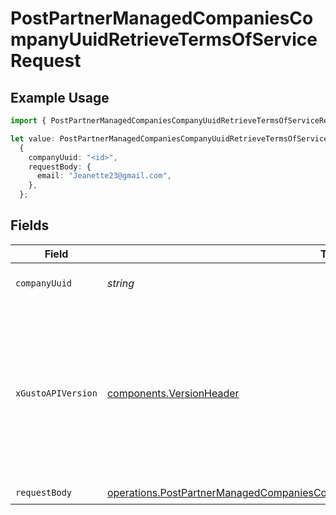 # PostPartnerManagedCompaniesCompanyUuidRetrieveTermsOfServiceRequest

## Example Usage

```typescript
import { PostPartnerManagedCompaniesCompanyUuidRetrieveTermsOfServiceRequest } from "@gusto/embedded-api/models/operations";

let value: PostPartnerManagedCompaniesCompanyUuidRetrieveTermsOfServiceRequest =
  {
    companyUuid: "<id>",
    requestBody: {
      email: "Jeanette23@gmail.com",
    },
  };
```

## Fields

| Field                                                                                                                                                                                                                        | Type                                                                                                                                                                                                                         | Required                                                                                                                                                                                                                     | Description                                                                                                                                                                                                                  |
| ---------------------------------------------------------------------------------------------------------------------------------------------------------------------------------------------------------------------------- | ---------------------------------------------------------------------------------------------------------------------------------------------------------------------------------------------------------------------------- | ---------------------------------------------------------------------------------------------------------------------------------------------------------------------------------------------------------------------------- | ---------------------------------------------------------------------------------------------------------------------------------------------------------------------------------------------------------------------------- |
| `companyUuid`                                                                                                                                                                                                                | *string*                                                                                                                                                                                                                     | :heavy_check_mark:                                                                                                                                                                                                           | The UUID of the company                                                                                                                                                                                                      |
| `xGustoAPIVersion`                                                                                                                                                                                                           | [components.VersionHeader](../../models/components/versionheader.md)                                                                                                                                                         | :heavy_minus_sign:                                                                                                                                                                                                           | Determines the date-based API version associated with your API call. If none is provided, your application's [minimum API version](https://docs.gusto.com/embedded-payroll/docs/api-versioning#minimum-api-version) is used. |
| `requestBody`                                                                                                                                                                                                                | [operations.PostPartnerManagedCompaniesCompanyUuidRetrieveTermsOfServiceRequestBody](../../models/operations/postpartnermanagedcompaniescompanyuuidretrievetermsofservicerequestbody.md)                                     | :heavy_check_mark:                                                                                                                                                                                                           | N/A                                                                                                                                                                                                                          |